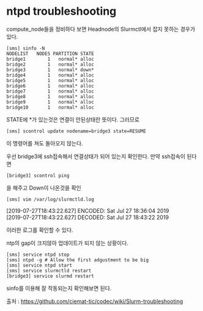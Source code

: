 ntpd troubleshooting
====================


compute_node들을 정비하다 보면 Headnode의 Slurmctl에서 잡지 못하는 경우가 있다.
```
[sms] sinfo -N
NODELIST   NODES PARTITION STATE
bridge1        1   normal* alloc
bridge2        1   normal* alloc
bridge3        1   normal* down*
bridge4        1   normal* alloc
bridge5        1   normal* alloc
bridge6        1   normal* alloc
bridge7        1   normal* alloc
bridge8        1   normal* alloc
bridge9        1   normal* alloc
bridge10       1   normal* alloc
```
STATE에 *가 있는것은 연결이 안된상태란 뜻이다.
그러므로 
```
[sms] scontrol update nodename=bridge3 state=RESUME
```
이 명령어를 쳐도 돌아오지 않는다.

우선 bridge3에 ssh접속해서 연결상태가 되어 있는지 확인한다.
만약 ssh접속이 된다면
```
[bridge3] scontrol ping
```
을 해주고 Down이 나온것을 확인

```
[sms] vim /var/log/slurmctld.log
```

[2019-07-27T18:43:22.627] ENCODED: Sat Jul 27 18:36:04 2019   
[2019-07-27T18:43:22.627] DECODED: Sat Jul 27 18:43:22 2019   

이러한 로그를 확인할 수 있다.

ntp의 gap이 크지않아 업데이트가 되지 않는 상황이다.
```
[sms] service ntpd stop
[sms] ntpd -g # Allow the first adgustment to be big
[sms] service ntpd start
[sms] service slurmctld restart
[bridge3] service slurmd restart
```
sinfo를 이용해 잘 작동되는지 확인해보면 된다. 


출처 : https://github.com/ciemat-tic/codec/wiki/Slurm-troubleshooting
